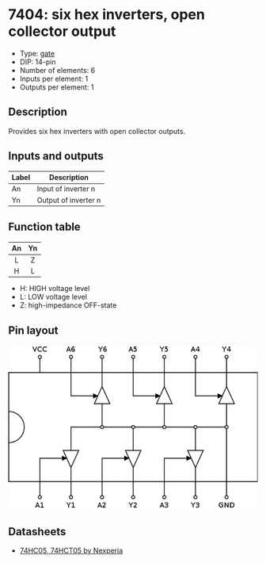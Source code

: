 # 7404: six hex inverters, open collector output

- Type: [gate](gates.md)
- DIP: 14-pin
- Number of elements: 6
- Inputs per element: 1
- Outputs per element: 1

## Description

Provides six hex inverters with open collector outputs.

## Inputs and outputs

| Label | Description            |
| ----- | ---------------------- |
| An    | Input of inverter n    |
| Yn    | Output of inverter n   |

## Function table

| An  | Yn  |
|:---:|:---:|
| L   | Z   |
| H   | L   |

- H: HIGH voltage level
- L: LOW voltage level
- Z: high-impedance OFF-state

## Pin layout

![](../dia/7405-dip.png)

## Datasheets

- [74HC05, 74HCT05 by Nexperia](https://assets.nexperia.com/documents/data-sheet/74HC_HCT04.pdf)
